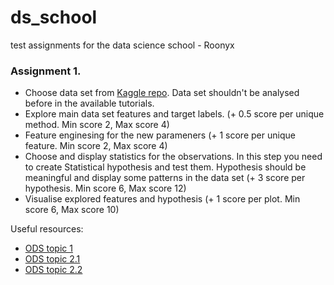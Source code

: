 # ds_school
test assignments for the data science school - Roonyx

### Assignment 1.

* Choose data set from [Kaggle repo](https://www.kaggle.com/datasets). Data set shouldn't be analysed before in the available tutorials.
* Explore main data set features and target labels. (+ 0.5 score per unique method. Min score 2, Max score 4)
* Feature enginesing for the new parameners (+ 1 score per unique feature. Min score 2, Max score 4)
* Choose and display statistics for the observations. In this step you need to create Statistical hypothesis and test them. Hypothesis should be meaningful and display some patterns in the data set (+ 3 score per hypothesis. Min score 6, Max score 12)
* Visualise explored features and hypothesis (+ 1 score per plot. Min score 6, Max score 10)

Useful resources:
- [ODS topic 1](https://www.kaggle.com/kashnitsky/topic-1-exploratory-data-analysis-with-pandas)
- [ODS topic 2.1](https://www.kaggle.com/kashnitsky/topic-2-visual-data-analysis-in-python)
- [ODS topic 2.2](https://www.kaggle.com/kashnitsky/topic-2-part-2-seaborn-and-plotly)
